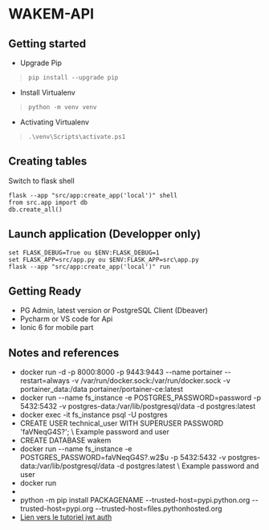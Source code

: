 # **WAKEM-API**

## Getting started
- Upgrade Pip
> `pip install --upgrade pip`
- Install Virtualenv
> `python -m venv venv`
- Activating Virtualenv
> `.\venv\Scripts\activate.ps1`

## Creating tables
Switch to flask shell
```
flask --app "src/app:create_app('local')" shell
from src.app import db
db.create_all()
```

## Launch application (Developper only)
```
set FLASK_DEBUG=True ou $ENV:FLASK_DEBUG=1
set FLASK_APP=src/app.py ou $ENV:FLASK_APP=src\app.py
flask --app "src/app:create_app('local')" run
```


## Getting Ready
- PG Admin, latest version or PostgreSQL Client (Dbeaver)
- Pycharm or VS code for Api
- Ionic 6 for mobile part


## Notes and references
- docker run -d -p 8000:8000 -p 9443:9443 --name portainer --restart=always -v /var/run/docker.sock:/var/run/docker.sock -v portainer_data:/data portainer/portainer-ce:latest
- docker run --name fs_instance -e POSTGRES_PASSWORD=password -p 5432:5432 -v postgres-data:/var/lib/postgresql/data -d postgres:latest
- docker exec -it fs_instance psql -U postgres
- CREATE USER technical_user WITH SUPERUSER PASSWORD 'faVNeqG4S?'; \\ Example password and user
- CREATE DATABASE wakem
- docker run --name fs_instance -e POSTGRES_PASSWORD=faVNeqG4S?.w2$u -p 5432:5432 -v postgres-data:/var/lib/postgresql/data -d postgres:latest  \\ Example password and user
- docker run 
- 
- python -m pip install PACKAGENAME --trusted-host=pypi.python.org --trusted-host=pypi.org --trusted-host=files.pythonhosted.org
- [Lien vers le tutoriel jwt auth](https://www.bacancytechnology.com/blog/flask-jwt-authentication)